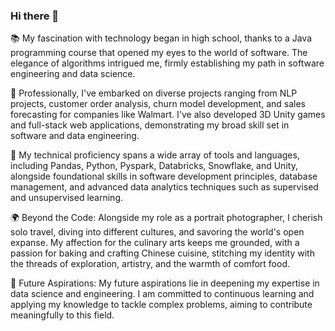 ### Hi there 👋

<!--
**ywan3223/ywan3223** is a ✨ _special_ ✨ repository because its `README.md` (this file) appears on your GitHub profile.

Here are some ideas to get you started:

- 🔭 I’m currently working on ...
- 🌱 I’m currently learning ...
- 👯 I’m looking to collaborate on ...
- 🤔 I’m looking for help with ...
- 💬 Ask me about ...
- 📫 How to reach me: ...
- 😄 Pronouns: ...
- ⚡ Fun fact: ...
-->
📚 My fascination with technology began in high school, thanks to a Java programming course that opened my eyes to the world of software. The elegance of algorithms intrigued me, firmly establishing my path in software engineering and data science.

💼 Professionally, I've embarked on diverse projects ranging from NLP projects, customer order analysis, churn model development, and sales forecasting for companies like Walmart. I've also developed 3D Unity games and full-stack web applications, demonstrating my broad skill set in software and data engineering.

🔧 My technical proficiency spans a wide array of tools and languages, including Pandas, Python, Pyspark, Databricks, Snowflake, and Unity, alongside foundational skills in software development principles, database management, and advanced data analytics techniques such as supervised and unsupervised learning.

🌍 Beyond the Code: Alongside my role as a portrait photographer, I cherish solo travel, diving into different cultures, and savoring the world's open expanse. My affection for the culinary arts keeps me grounded, with a passion for baking and crafting Chinese cuisine, stitching my identity with the threads of exploration, artistry, and the warmth of comfort food.

🚀 Future Aspirations: My future aspirations lie in deepening my expertise in data science and engineering. I am committed to continuous learning and applying my knowledge to tackle complex problems, aiming to contribute meaningfully to this field.
